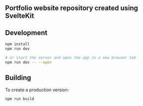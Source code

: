 ## Portfolio website repository created using SvelteKit


## Development

```bash
npm install
npm run dev

# or start the server and open the app in a new browser tab
npm run dev -- --open
```

## Building

To create a production version:

```bash
npm run build
```
